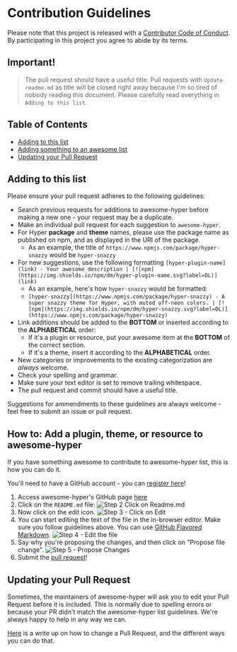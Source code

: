 # Contribution Guidelines

Please note that this project is released with a [Contributor Code of Conduct](code-of-conduct.md). By participating in this project you agree to abide by its terms.


## Important!
> The pull request should have a useful title. Pull requests with `Update readme.md` as title will be closed right away because I'm so tired of nobody reading this document. Please carefully read everything in `Adding to this list`.

## Table of Contents

- [Adding to this list](#adding-to-this-list)
- [Adding something to an awesome list](#adding-something-to-an-awesome-list)
- [Updating your Pull Request](#updating-your-pull-request)

## Adding to this list

Please ensure your pull request adheres to the following guidelines:

- Search previous requests for additions to awesome-hyper before making a new one - your request may be a duplicate.
- Make an individual pull request for each suggestion to `awesome-hyper`.
- For Hyper **package** and **theme** names, please use the package name as published on npm, and as displayed in the URI of the package.
  - As an example, the title of `https://www.npmjs.com/package/hyper-snazzy` would be `hyper-snazzy`
- For new suggestions, use the following formatting `[hyper-plugin-name](link) - Your awesome description | [![npm](https://img.shields.io/npm/dm/hyper-plugin-name.svg?label=DL)](link)`
  - As an example, here's how `hyper-snazzy` would be formatted:
  - `[hyper-snazzy](https://www.npmjs.com/package/hyper-snazzy) - A super snazzy theme for Hyper, with muted off-neon colors. | [![npm](https://img.shields.io/npm/dm/hyper-snazzy.svg?label=DL)](https://www.npmjs.com/package/hyper-snazzy)`
- Link additions should be added to the **BOTTOM** or inserted according to the **ALPHABETICAL** order:
  - If it's a plugin or resource, put your awesome item at the **BOTTOM** of the correct section.
  - If it's a theme, insert it according to the **ALPHABETICAL** order.
- New categories or improvements to the existing categorization are _always_ welcome.
- Check your spelling and grammar.
- Make sure your text editor is set to remove trailing whitespace.
- The pull request and commit should have a useful title.

Suggestions for ammendments to these guidelines are always welcome - feel free to submit an issue or pull request.

## How to: Add a plugin, theme, or resource to awesome-hyper

If you have something awesome to contribute to awesome-hyper list, this is how you can do it.

You'll need to have a GitHub account - you can [register here](https://github.com/join)!

1. Access awesome-hyper's GitHub page [here](https://github.com/bnb/awesome-hyper)
2. Click on the `README.md` file: ![Step 2 Click on Readme.md](https://cloud.githubusercontent.com/assets/170270/9402920/53a7e3ea-480c-11e5-9d81-aecf64be55eb.png)
3. Now click on the edit icon. ![Step 3 - Click on Edit](https://cloud.githubusercontent.com/assets/170270/9402927/6506af22-480c-11e5-8c18-7ea823530099.png)
4. You can start editing the text of the file in the in-browser editor. Make sure you follow guidelines above. You can use [GitHub Flavored Markdown](https://help.github.com/articles/github-flavored-markdown/). ![Step 4 - Edit the file](https://cloud.githubusercontent.com/assets/170270/9402932/7301c3a0-480c-11e5-81f5-7e343b71674f.png)
5. Say why you're proposing the changes, and then click on "Propose file change". ![Step 5 - Propose Changes](https://cloud.githubusercontent.com/assets/170270/9402937/7dd0652a-480c-11e5-9138-bd14244593d5.png)
6. Submit the [pull request](https://help.github.com/articles/using-pull-requests/)!

## Updating your Pull Request

Sometimes, the maintainers of awesome-hyper will ask you to edit your Pull Request before it is included. This is normally due to spelling errors or because your PR didn't match the awesome-hyper list guidelines. We're always happy to help in any way we can.

[Here](https://github.com/RichardLitt/docs/blob/master/amending-a-commit-guide.md) is a write up on how to change a Pull Request, and the different ways you can do that.
